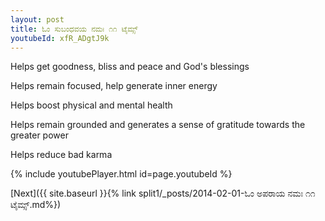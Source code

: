 ```yaml
---
layout: post
title: ಓಂ ಸುಬಂಧವಯ ನಮಃ ೧೧ ಟೈಮ್ಸ್
youtubeId: xfR_ADgtJ9k
---
```

 
 
Helps get goodness, bliss and peace and God's blessings
 
Helps remain focused, help generate inner energy 
 
Helps boost physical and mental health 
 
Helps remain grounded and generates a sense of gratitude towards the greater power 
 
Helps reduce bad karma
 
 
 
 


{% include youtubePlayer.html id=page.youtubeId %}
 
[Next]({{ site.baseurl }}{% link  split1/_posts/2014-02-01-ಓಂ ಅಪರಾಯ ನಮಃ ೧೧ ಟೈಮ್ಸ್.md%})
 
